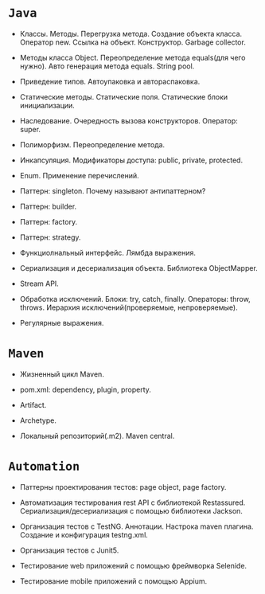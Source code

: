 # **`Java`**

* Классы. Методы. Перегрузка метода. Создание объекта класса. Оператор new. Ссылка на объект. Конструктор. Garbage collector.

* Методы класса Object. Переопределение метода equals(для чего нужно). Авто генерация метода equals. String pool.

* Приведение типов. Автоупаковка и автораспаковка.

* Статические методы. Статические поля. Статические блоки инициализации.

* Наследование. Очередность вызова конструкторов. Оператор: super.

* Полиморфизм. Переопределение метода.

* Инкапсуляция. Модификаторы доступа: public, private, protected.

* Enum. Применение перечислений.

* Паттерн: singleton. Почему называют антипаттерном?

* Паттерн: builder.

* Паттерн: factory.

* Паттерн: strategy.

* Функциолнальный интерфейс. Лямбда выражения.

* Сериализация и десериализация объекта. Библиотека ObjectMapper.

* Stream API.

* Обработка исключений. Блоки: try, catch, finally. Операторы: throw, throws. Иерархия исключений(проверяемые, непроверяемые).

* Регулярные выражения.

# **`Maven`**

* Жизненный цикл Maven.

* pom.xml: dependency, plugin, property.

* Artifact.

* Archetype.

* Локальный репозиторий(.m2). Maven central.

# **`Automation`**

* Паттерны проектирования тестов: page object, page factory.

* Автоматизация тестирования rest API с библиотекой Restassured. Сериализация/десериализация с помощью библиотеки Jackson.

* Организация тестов с TestNG. Аннотации. Настрока maven плагина. Создание и конфигурация testng.xml.

* Организация тестов с Junit5.

* Тестирование web приложений с помощью фреймворка Selenide.

* Тестирование mobile приложений с помощью Appium.